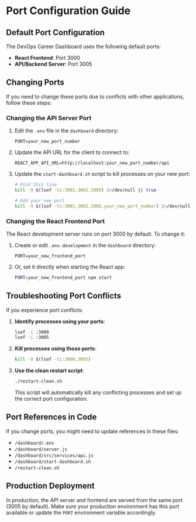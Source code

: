 # Port Configuration Guide

## Default Port Configuration

The DevOps Career Dashboard uses the following default ports:

- **React Frontend**: Port 3000
- **API/Backend Server**: Port 3005

## Changing Ports

If you need to change these ports due to conflicts with other applications, follow these steps:

### Changing the API Server Port

1. Edit the `.env` file in the `dashboard` directory:
   ```
   PORT=your_new_port_number
   ```

2. Update the API URL for the client to connect to:
   ```
   REACT_APP_API_URL=http://localhost:your_new_port_number/api
   ```

3. Update the `start-dashboard.sh` script to kill processes on your new port:
   ```bash
   # Find this line
   kill -9 $(lsof -ti:3001,3002,3005) 2>/dev/null || true
   
   # Add your new port
   kill -9 $(lsof -ti:3001,3002,3005,your_new_port_number) 2>/dev/null || true
   ```

### Changing the React Frontend Port

The React development server runs on port 3000 by default. To change it:

1. Create or edit `.env.development` in the `dashboard` directory:
   ```
   PORT=your_new_frontend_port
   ```

2. Or, set it directly when starting the React app:
   ```bash
   PORT=your_new_frontend_port npm start
   ```

## Troubleshooting Port Conflicts

If you experience port conflicts:

1. **Identify processes using your ports**:
   ```bash
   lsof -i :3000
   lsof -i :3005
   ```

2. **Kill processes using those ports**:
   ```bash
   kill -9 $(lsof -ti:3000,3005)
   ```

3. **Use the clean restart script**:
   ```bash
   ./restart-clean.sh
   ```
   This script will automatically kill any conflicting processes and set up the correct port configuration.

## Port References in Code

If you change ports, you might need to update references in these files:

- `/dashboard/.env`
- `/dashboard/server.js`
- `/dashboard/src/services/api.js`
- `/dashboard/start-dashboard.sh`
- `/restart-clean.sh`

## Production Deployment

In production, the API server and frontend are served from the same port (3005 by default). Make sure your production environment has this port available or update the `PORT` environment variable accordingly.